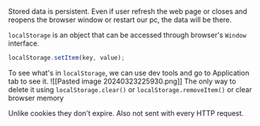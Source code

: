 Stored data is persistent. Even if user refresh the web page or closes and reopens the browser window or restart our pc, the data will be there.

`localStorage` is an object that can be accessed through browser's `Window` interface.
```ts
localStorage.setItem(key, value);
```
To see what's in `localStorage`, we can use dev tools and go to Application tab to see it.
![[Pasted image 20240323225930.png]]
The only way to delete it using `localStorage.clear()` or `localStorage.removeItem()` or clear browser memory

Unlike cookies they don't expire. Also not sent with every HTTP request.